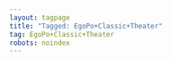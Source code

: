 ```yaml
---
layout: tagpage
title: "Tagged: EgoPo+Classic+Theater"
tag: EgoPo+Classic+Theater
robots: noindex
---
```

